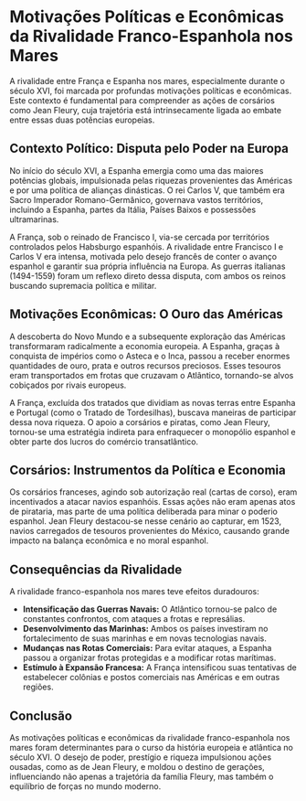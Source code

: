 # Motivações Políticas e Econômicas da Rivalidade Franco-Espanhola nos Mares

A rivalidade entre França e Espanha nos mares, especialmente durante o século XVI, foi marcada por profundas motivações políticas e econômicas. Este contexto é fundamental para compreender as ações de corsários como Jean Fleury, cuja trajetória está intrinsecamente ligada ao embate entre essas duas potências europeias.

## Contexto Político: Disputa pelo Poder na Europa

No início do século XVI, a Espanha emergia como uma das maiores potências globais, impulsionada pelas riquezas provenientes das Américas e por uma política de alianças dinásticas. O rei Carlos V, que também era Sacro Imperador Romano-Germânico, governava vastos territórios, incluindo a Espanha, partes da Itália, Países Baixos e possessões ultramarinas.

A França, sob o reinado de Francisco I, via-se cercada por territórios controlados pelos Habsburgo espanhóis. A rivalidade entre Francisco I e Carlos V era intensa, motivada pelo desejo francês de conter o avanço espanhol e garantir sua própria influência na Europa. As guerras italianas (1494-1559) foram um reflexo direto dessa disputa, com ambos os reinos buscando supremacia política e militar.

## Motivações Econômicas: O Ouro das Américas

A descoberta do Novo Mundo e a subsequente exploração das Américas transformaram radicalmente a economia europeia. A Espanha, graças à conquista de impérios como o Asteca e o Inca, passou a receber enormes quantidades de ouro, prata e outros recursos preciosos. Esses tesouros eram transportados em frotas que cruzavam o Atlântico, tornando-se alvos cobiçados por rivais europeus.

A França, excluída dos tratados que dividiam as novas terras entre Espanha e Portugal (como o Tratado de Tordesilhas), buscava maneiras de participar dessa nova riqueza. O apoio a corsários e piratas, como Jean Fleury, tornou-se uma estratégia indireta para enfraquecer o monopólio espanhol e obter parte dos lucros do comércio transatlântico.

## Corsários: Instrumentos da Política e Economia

Os corsários franceses, agindo sob autorização real (cartas de corso), eram incentivados a atacar navios espanhóis. Essas ações não eram apenas atos de pirataria, mas parte de uma política deliberada para minar o poderio espanhol. Jean Fleury destacou-se nesse cenário ao capturar, em 1523, navios carregados de tesouros provenientes do México, causando grande impacto na balança econômica e no moral espanhol.

## Consequências da Rivalidade

A rivalidade franco-espanhola nos mares teve efeitos duradouros:

- **Intensificação das Guerras Navais:** O Atlântico tornou-se palco de constantes confrontos, com ataques a frotas e represálias.
- **Desenvolvimento das Marinhas:** Ambos os países investiram no fortalecimento de suas marinhas e em novas tecnologias navais.
- **Mudanças nas Rotas Comerciais:** Para evitar ataques, a Espanha passou a organizar frotas protegidas e a modificar rotas marítimas.
- **Estímulo à Expansão Francesa:** A França intensificou suas tentativas de estabelecer colônias e postos comerciais nas Américas e em outras regiões.

## Conclusão

As motivações políticas e econômicas da rivalidade franco-espanhola nos mares foram determinantes para o curso da história europeia e atlântica no século XVI. O desejo de poder, prestígio e riqueza impulsionou ações ousadas, como as de Jean Fleury, e moldou o destino de gerações, influenciando não apenas a trajetória da família Fleury, mas também o equilíbrio de forças no mundo moderno.